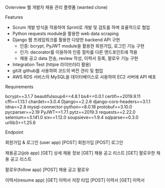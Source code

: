 Ovierview
웹 개발자 채용 관리 플랫폼 (wanted clone)

Features
+ Scrum 개발 방식을 적용하여 Sprint로 개발 및 검토를 하며 효율적으로 협업  
+ Python requests module을 활용한 web data scraping  
+ Django 웹 프레임워크를 활용한 다양한 backend API 구현  
  - 인증: bcrypt, PyJWT module을 활용한 회원가입, 로그인 기능 구현
  - 인가: decorator를 이용하여 인증 절차를 다른 엔드포인트에 적용
  - 채용 공고 data 전송, review 작성, 이력서 등록, 팔로우 기능 구현
+ Integration Test (httpie 라이브러리 활용)
+ git과 github를 사용하여 코드의 버전 관리 및 협업
+ AWS RDS 서비스의 MySQL을 데이터베이스로 사용하여 EC2 서버에 API 배포

Requirements

bcrypt==3.1.7
beautifulsoup4==4.8.1
bs4==0.0.1
certifi==2019.9.11
cffi==1.13.1
chardet==3.0.4
Django==2.2.6
django-cors-headers==3.1.1
idna==2.8
mysql-connector-python==8.0.18
protobuf==3.10.0
pycparser==2.19
PyJWT==1.7.1
pytz==2019.3
requests==2.22.0
selenium==3.141.0
six==1.12.0
soupsieve==1.9.4
sqlparse==0.3.0
urllib3==1.25.6

Endpoint

회원가입 & 로그인 (user app)
[POST] 회원가입
[POST] 로그인

채용공고(job app)
[GET] 상세 채용 정보 
[GET] 채용 공고 리스트 
[GET] 팔로우한 채용 공고 리스트 

팔로우(follow app)
[POST] 채용 공고 팔로우

이력서(resume app)
[GET] 이력서 저장 타입
[POST] 이력서
[GET] 이력서

